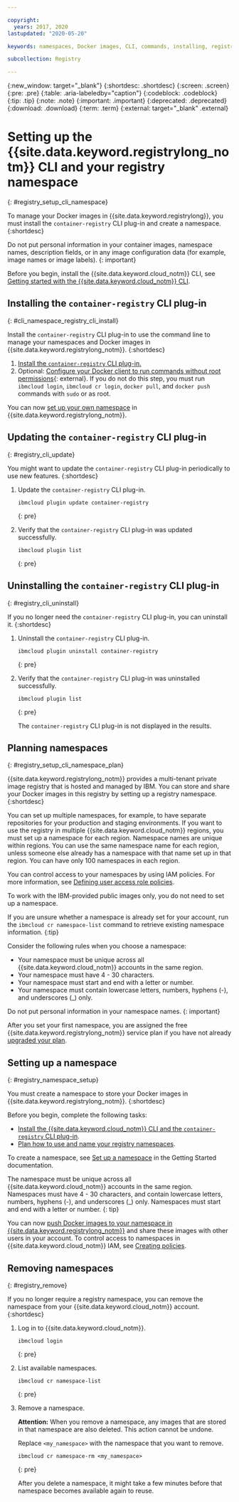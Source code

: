```yaml
---

copyright:
  years: 2017, 2020
lastupdated: "2020-05-20"

keywords: namespaces, Docker images, CLI, commands, installing, registry CLI, removing namespaces, setting up cli, installing cli, uninstalling cli, 

subcollection: Registry

---
```


{:new_window: target="_blank"}
{:shortdesc: .shortdesc}
{:screen: .screen}
{:pre: .pre}
{:table: .aria-labeledby="caption"}
{:codeblock: .codeblock}
{:tip: .tip}
{:note: .note}
{:important: .important}
{:deprecated: .deprecated}
{:download: .download}
{:term: .term}
{:external: target="_blank" .external}

# Setting up the {{site.data.keyword.registrylong_notm}} CLI and your registry namespace
{: #registry_setup_cli_namespace}

To manage your Docker images in {{site.data.keyword.registrylong}}, you must install the `container-registry` CLI plug-in and create a namespace.
{:shortdesc}

Do not put personal information in your container images, namespace names, description fields, or in any image configuration data (for example, image names or image labels).
{: important}

Before you begin, install the {{site.data.keyword.cloud_notm}} CLI, see [Getting started with the {{site.data.keyword.cloud_notm}} CLI](/docs/cli?topic=cli-getting-started).

## Installing the `container-registry` CLI plug-in
{: #cli_namespace_registry_cli_install}

Install the `container-registry` CLI plug-in to use the command line to manage your namespaces and Docker images in {{site.data.keyword.registrylong_notm}}.
{:shortdesc}

1. [Install the `container-registry` CLI plug-in.](/docs/Registry?topic=Registry-getting-started#gs_registry_cli_install)
2. Optional: [Configure your Docker client to run commands without root permissions](https://docs.docker.com/install/linux/linux-postinstall/){: external}. If you do not do this step, you must run `ibmcloud login`, `ibmcloud cr login`, `docker pull`, and `docker push` commands with `sudo` or as root.

You can now [set up your own namespace](#registry_namespace_setup) in {{site.data.keyword.registrylong_notm}}.

## Updating the `container-registry` CLI plug-in
{: #registry_cli_update}

You might want to update the `container-registry` CLI plug-in periodically to use new features.
{:shortdesc}

1. Update the `container-registry` CLI plug-in.

    ```
    ibmcloud plugin update container-registry
    ```
    {: pre}

2. Verify that the `container-registry` CLI plug-in was updated successfully.

    ```
    ibmcloud plugin list
    ```
     {: pre}

## Uninstalling the `container-registry` CLI plug-in
{: #registry_cli_uninstall}

If you no longer need the `container-registry` CLI plug-in, you can uninstall it.
{:shortdesc}

1. Uninstall the `container-registry` CLI plug-in.

    ```
    ibmcloud plugin uninstall container-registry
    ```
    {: pre}

2. Verify that the `container-registry` CLI plug-in was uninstalled successfully.

    ```
    ibmcloud plugin list
    ```
    {: pre}

    The `container-registry` CLI plug-in is not displayed in the results.

## Planning namespaces
{: #registry_setup_cli_namespace_plan}

{{site.data.keyword.registrylong_notm}} provides a multi-tenant private image registry that is hosted and managed by IBM. You can store and share your Docker images in this registry by setting up a registry namespace.
{:shortdesc}

You can set up multiple namespaces, for example, to have separate repositories for your production and staging environments. If you want to use the registry in multiple {{site.data.keyword.cloud_notm}} regions, you must set up a namespace for each region. Namespace names are unique within regions. You can use the same namespace name for each region, unless someone else already has a namespace with that name set up in that region. You can have only 100 namespaces in each region.

You can control access to your namespaces by using IAM policies. For more information, see [Defining user access role policies](/docs/Registry?topic=Registry-user#user).

To work with the IBM-provided public images only, you do not need to set up a namespace.

If you are unsure whether a namespace is already set for your account, run the `ibmcloud cr namespace-list` command to retrieve existing namespace information.
{:tip}

Consider the following rules when you choose a namespace:

- Your namespace must be unique across all {{site.data.keyword.cloud_notm}} accounts in the same region.
- Your namespace must have 4 - 30 characters.
- Your namespace must start and end with a letter or number.
- Your namespace must contain lowercase letters, numbers, hyphens (-), and underscores (_) only.

Do not put personal information in your namespace names.
{: important}

After you set your first namespace, you are assigned the free {{site.data.keyword.registrylong_notm}} service plan if you have not already [upgraded your plan](/docs/Registry?topic=Registry-registry_overview#registry_plan_upgrade).

## Setting up a namespace
{: #registry_namespace_setup}

You must create a namespace to store your Docker images in {{site.data.keyword.registrylong_notm}}.
{:shortdesc}

Before you begin, complete the following tasks:

- [Install the {{site.data.keyword.cloud_notm}} CLI and the `container-registry` CLI plug-in](/docs/Registry?topic=Registry-getting-started#gs_registry_cli_install).
- [Plan how to use and name your registry namespaces](#registry_setup_cli_namespace_plan).

To create a namespace, see [Set up a namespace](/docs/Registry?topic=Registry-getting-started#gs_registry_namespace_add) in the Getting Started documentation.

The namespace must be unique across all {{site.data.keyword.cloud_notm}} accounts in the same region. Namespaces must have 4 - 30 characters, and contain lowercase letters, numbers, hyphens (-), and underscores (_) only. Namespaces must start and end with a letter or number.
{: tip}

You can now [push Docker images to your namespace in {{site.data.keyword.registrylong_notm}}](/docs/Registry?topic=Registry-registry_images_#registry_images_pushing_namespace) and share these images with other users in your account. To control access to namespaces in {{site.data.keyword.cloud_notm}} IAM, see [Creating policies](/docs/Registry?topic=Registry-user#create).

## Removing namespaces
{: #registry_remove}

If you no longer require a registry namespace, you can remove the namespace from your {{site.data.keyword.cloud_notm}} account.
{:shortdesc}

1. Log in to {{site.data.keyword.cloud_notm}}.

    ```
    ibmcloud login
    ```
    {: pre}

2. List available namespaces.

    ```
    ibmcloud cr namespace-list
    ```
    {: pre}

3. Remove a namespace.

    **Attention:** When you remove a namespace, any images that are stored in that namespace are also deleted. This action cannot be undone.

    Replace `<my_namespace>` with the namespace that you want to remove.

    ```
    ibmcloud cr namespace-rm <my_namespace>
    ```
    {: pre}

    After you delete a namespace, it might take a few minutes before that namespace becomes available again to reuse.
